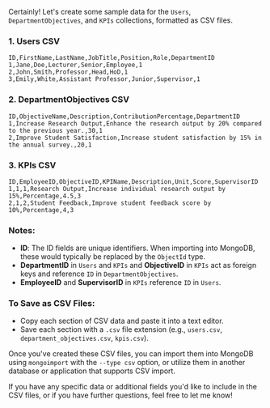 Certainly! Let's create some sample data for the `Users`, `DepartmentObjectives`, and `KPIs` collections, formatted as CSV files.

### 1. Users CSV

```csv
ID,FirstName,LastName,JobTitle,Position,Role,DepartmentID
1,Jane,Doe,Lecturer,Senior,Employee,1
2,John,Smith,Professor,Head,HoD,1
3,Emily,White,Assistant Professor,Junior,Supervisor,1
```

### 2. DepartmentObjectives CSV

```csv
ID,ObjectiveName,Description,ContributionPercentage,DepartmentID
1,Increase Research Output,Enhance the research output by 20% compared to the previous year.,30,1
2,Improve Student Satisfaction,Increase student satisfaction by 15% in the annual survey.,20,1
```

### 3. KPIs CSV

```csv
ID,EmployeeID,ObjectiveID,KPIName,Description,Unit,Score,SupervisorID
1,1,1,Research Output,Increase individual research output by 15%,Percentage,4.5,3
2,1,2,Student Feedback,Improve student feedback score by 10%,Percentage,4,3
```

### Notes:
- **ID**: The ID fields are unique identifiers. When importing into MongoDB, these would typically be replaced by the `ObjectId` type.
- **DepartmentID** in `Users` and `KPIs` and **ObjectiveID** in `KPIs` act as foreign keys and reference `ID` in `DepartmentObjectives`.
- **EmployeeID** and **SupervisorID** in `KPIs` reference `ID` in `Users`.

### To Save as CSV Files:
- Copy each section of CSV data and paste it into a text editor.
- Save each section with a `.csv` file extension (e.g., `users.csv`, `department_objectives.csv`, `kpis.csv`).

Once you've created these CSV files, you can import them into MongoDB using `mongoimport` with the `--type csv` option, or utilize them in another database or application that supports CSV import.

If you have any specific data or additional fields you'd like to include in the CSV files, or if you have further questions, feel free to let me know!